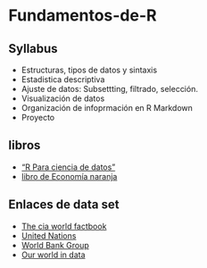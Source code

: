 # Fundamentos-de-R

## Syllabus
* Estructuras, tipos de datos y sintaxis
* Estadistica descriptiva
* Ajuste de datos: Subsettting, filtrado, selección.
* Visualización de datos
* Organización de infoprmación en R Markdown
* Proyecto

## libros
* [“R Para ciencia de datos”](https://es.r4ds.hadley.nz/)
* [libro de Economía naranja](https://webimages.iadb.org/publications/spanish/document/La-Econom%C3%ADa-Naranja-Una-oportunidad-infinita.pdf)


## Enlaces de data set
* [The cia world factbook](https://www.cia.gov/the-world-factbook/)
* [United Nations](https://www.who.int/campaigns/world-health-day/2021)
* [World Bank Group](https://www.worldbank.org/en/home)
* [Our world in data](https://ourworldindata.org/)
